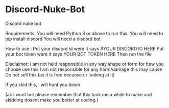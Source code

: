 # Discord-Nuke-Bot
Discord nuke bot

Requirements:
You will need Python 3 or above to run this.
You will need to pip install discord
You will need a discord bot

How to use :
Put your discord id were it says #YOUR DISCORD ID HERE
Put your bot token were it says YOUR BOT TOKEN HERE
Then run the file



Disclaimer:
I am not held responsible in any way shape or form for how you choose use this
I am not responsible for any harm/damage this may cause
Do not sell this (as it is free because ur looking at it)



If you skid this, i will hunt you down

(Jk i wont but please remember that this took me a while to make and skidding dosent make you better at coding.)


















